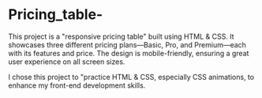# Pricing_table-
This project is a "responsive pricing table" built using HTML & CSS. It showcases three different pricing plans—Basic, Pro, and Premium—each with its features and price. The design is mobile-friendly, ensuring a great user experience on all screen sizes.  

I chose this project to "practice HTML & CSS, especially CSS animations, to enhance my front-end development skills.  
